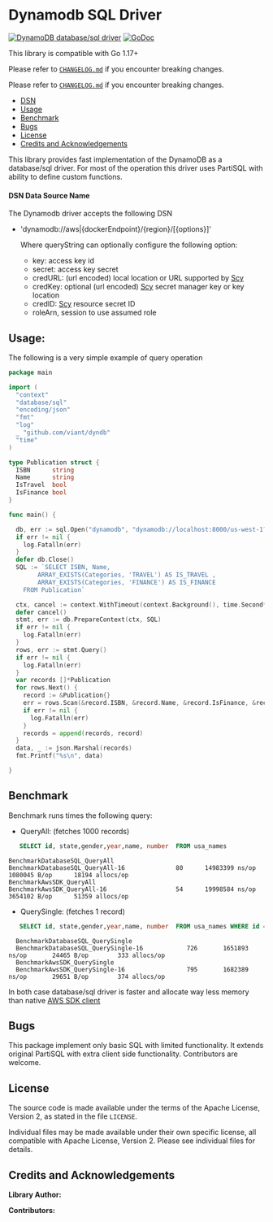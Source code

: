 # Dynamodb SQL Driver


[![DynamoDB database/sql driver](https://goreportcard.com/badge/github.com/viant/dyndb)](https://goreportcard.com/report/github.com/viant/dyndb)
[![GoDoc](https://godoc.org/github.com/viant/dyndb?status.svg)](https://godoc.org/github.com/viant/dyndb)

This library is compatible with Go 1.17+


Please refer to [`CHANGELOG.md`](CHANGELOG.md) if you encounter breaking changes.


Please refer to [`CHANGELOG.md`](CHANGELOG.md) if you encounter breaking changes.

- [DSN](#dsn-data-source-name)
- [Usage](#usage)
- [Benchmark](#benchmark)
- [Bugs](#bugs)
- [License](#License)
- [Credits and Acknowledgements](#Credits-and-Acknowledgements)


This library provides fast implementation of the DynamoDB as a database/sql driver.
For most of the operation this driver uses PartiSQL  with ability to define custom functions.


#### DSN Data Source Name

The Dynamodb driver accepts the following DSN

* 'dynamodb://aws|{dockerEndpoint}/{region}/[{options}]'

  Where queryString can optionally configure the following option:
    - key:  access key id
    - secret: access key secret
    - credURL: (url encoded) local location or URL supported by  [Scy](https://github.com/viant/scy)
    - credKey: optional (url encoded) [Scy](https://github.com/viant/scy) secret manager key or key location
    - credID: [Scy](https://github.com/viant/scy) resource secret ID
    - roleArn, session to use assumed role


## Usage:


The following is a very simple example of query operation

```go
package main

import (
  "context"
  "database/sql"
  "encoding/json"
  "fmt"
  "log"
  _ "github.com/viant/dyndb"
  "time"
)

type Publication struct {
  ISBN      string
  Name      string
  IsTravel  bool
  IsFinance bool
}

func main() {

  db, err := sql.Open("dynamodb", "dynamodb://localhost:8000/us-west-1?key=dummy&secret=dummy")
  if err != nil {
    log.Fatalln(err)
  }
  defer db.Close()
  SQL := `SELECT ISBN, Name,
		ARRAY_EXISTS(Categories, 'TRAVEL') AS IS_TRAVEL ,
		ARRAY_EXISTS(Categories, 'FINANCE') AS IS_FINANCE
	FROM Publication`

  ctx, cancel := context.WithTimeout(context.Background(), time.Second*10)
  defer cancel()
  stmt, err := db.PrepareContext(ctx, SQL)
  if err != nil {
    log.Fatalln(err)
  }
  rows, err := stmt.Query()
  if err != nil {
    log.Fatalln(err)
  }
  var records []*Publication
  for rows.Next() {
    record := &Publication{}
    err = rows.Scan(&record.ISBN, &record.Name, &record.IsFinance, &record.IsTravel)
    if err != nil {
      log.Fatalln(err)
    }
    records = append(records, record)
  }
  data, _ := json.Marshal(records)
  fmt.Printf("%s\n", data)

}

```


## Benchmark

Benchmark runs times the following query:

- QueryAll: (fetches 1000 records)
```sql 
   SELECT id, state,gender,year,name, number  FROM usa_names
```

```text
BenchmarkDatabaseSQL_QueryAll
BenchmarkDatabaseSQL_QueryAll-16       	      80	  14983399 ns/op	 1080045 B/op	   18194 allocs/op
BenchmarkAwsSDK_QueryAll
BenchmarkAwsSDK_QueryAll-16            	      54	  19998584 ns/op	 3654102 B/op	   51359 allocs/op
```


- QuerySingle: (fetches 1 record)
```sql 
   SELECT id, state,gender,year,name, number  FROM usa_names WHERE id = 1
```
```text
  BenchmarkDatabaseSQL_QuerySingle
  BenchmarkDatabaseSQL_QuerySingle-16    	     726	   1651893 ns/op	   24465 B/op	     333 allocs/op
  BenchmarkAwsSDK_QuerySingle
  BenchmarkAwsSDK_QuerySingle-16         	     795	   1682389 ns/op	   29651 B/op	     374 allocs/op
```




In both case database/sql driver is faster and allocate way less memory 
than native [AWS SDK client](https://pkg.go.dev/github.com/aws/aws-sdk-go-v2/service/dynamodb)


## Bugs

This package implement only basic SQL with limited functionality. 
It extends original PartiSQL with extra client side functionality.
Contributors are welcome.


<a name="License"></a>
## License

The source code is made available under the terms of the Apache License, Version 2, as stated in the file `LICENSE`.

Individual files may be made available under their own specific license,
all compatible with Apache License, Version 2. Please see individual files for details.


<a name="Credits-and-Acknowledgements"></a>

##  Credits and Acknowledgements

**Library Author:**

**Contributors:**